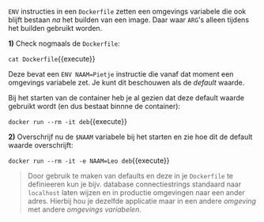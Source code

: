 `ENV` instructies in een `Dockerfile` zetten een omgevings variabele die ook blijft bestaan *na* het builden van een image. Daar waar `ARG`'s alleen tijdens het builden gebruikt worden.

**1)** Check nogmaals de `Dockerfile`:

```cat Dockerfile```{{execute}}

Deze bevat een `ENV NAAM=Pietje` instructie die vanaf dat moment een omgevings variabele zet. Je kunt dit beschouwen als de *default* waarde.

Bij het starten van de container heb je al gezien dat deze default waarde gebruikt wordt (en dus bestaat binnne de container):

```docker run --rm -it deb```{{execute}}

**2)** Overschrijf nu de `$NAAM` variabele bij het starten en zie hoe dit de default waarde overschrijft:

```docker run --rm -it -e NAAM=Leo deb```{{execute}}

> Door gebruik te maken van defaults en deze in je `Dockerfile` te definieeren kun je bijv. database connectiestrings standaard naar `localhost` laten wijzen en in productie omgevingen naar een ander adres. Hierbij hou je dezelfde applicatie maar in een andere *omgeving* met andere *omgevings variabelen*.